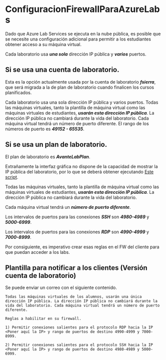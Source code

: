 # ConfiguracionFirewallParaAzureLabs

Dado que Azure Lab Services se ejecuta en la nube pública, es posible que se necesite una configuración adicional para permitir a los estudiantes obtener acceso a su máquina virtual.

Cada laboratorio usa ***una sola*** dirección IP pública y ***varios*** puertos. 

## Si se usa una cuenta de laboratorio.

Esta es la opción actualmente usada por la cuenta de laboratorio ***fsierra***, que será migrada a la de plan de laboratorio cuando finalicen los cursos planificados.

Cada laboratorio usa una sola dirección IP pública y varios puertos. Todas las máquinas virtuales, tanto la plantilla de máquina virtual como las máquinas virtuales de estudiantes, ***usarán esta dirección IP pública***. La dirección IP pública no cambiará durante la vida del laboratorio. Cada máquina virtual tendrá un número de puerto diferente. El rango de los números de puerto es ***49152 - 65535***. 

## Si se usa un plan de laboratorio.

El plan de laboratorio es ***AvanteLabPlan***. 

Extrañamente la interfaz gráfica no dispone de la capacidad de mostrar la IP pública del laboratorio, por lo que se deberá obtener ejecutando [Este script](Get-LabPublicIP.ps1).


Todas las máquinas virtuales, tanto la plantilla de máquina virtual como las máquinas virtuales de estudiantes, ***usarán esta dirección IP pública***. La dirección IP pública no cambiará durante la vida del laboratorio. 

Cada máquina virtual tendrá un ***número de puerto diferente***. 

Los intervalos de puertos para las conexiones ***SSH*** son ***4980-4989*** y ***5000-6999***. 

Los intervalos de puertos para las conexiones ***RDP*** son ***4990-4999*** y ***7000-8999***. 


Por consiguiente, es imperativo crear esas reglas en el FW del cliente para que puedan acceder a los labs.

## Plantilla para notificar a los clientes (Versión cuenta de laboratorio)

Se puede enviar un correo con el siguiente contenido.

```
Todas las máquinas virtuales de los alumnos, usarán una única dirección IP pública. La dirección IP pública no cambiará durante la vida del laboratorio. Cada máquina virtual tendrá un número de puerto diferente. 

Reglas a habilitar en su firewall.

1) Permitir conexiones salientes para el protocolo RDP hacia la IP <Poner aquí la IP> y rango de puertos de destino 4990-4999 y 7000-8999. 

2) Permitir conexiones salientes para el protocolo SSH hacia la IP <Poner aquí la IP> y rango de puertos de destino 4980-4989 y 5000-6999.
```
